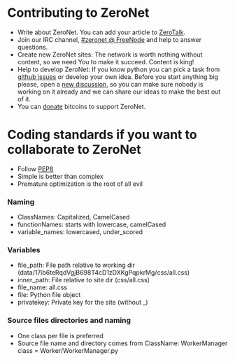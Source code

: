 # Contributing to ZeroNet

 - Write about ZeroNet. You can add your article to [ZeroTalk](http://127.0.0.1:43110/1TaLk3zM7ZRskJvrh3ZNCDVGXvkJusPKQ/?Topics:8@2/Articles+about+ZeroNet).
 - Join our IRC channel, [#zeronet @ FreeNode](https://kiwiirc.com/client/irc.freenode.net/zeronet) and help to answer questions.
 - Create new ZeroNet sites: The network is worth nothing without content, so we need You to make it succeed. Content is king!
 - Help to develop ZeroNet: If you know python you can pick a task from
   [github issues](https://github.com/HelloZeroNet/ZeroNet/issues) or develop your own idea.
   Before you start anything big please, open a [new discussion](https://github.com/HelloZeroNet/ZeroNet/issues/new),
   so you can make sure nobody is working on it already and we can share our ideas to make the best out of it.
 - You can [donate](zeronet_development/donate) bitcoins to support ZeroNet.

# Coding standards if you want to collaborate to ZeroNet
 - Follow [PEP8](https://www.python.org/dev/peps/pep-0008/)
 - Simple is better than complex
 - Premature optimization is the root of all evil

### Naming
 - ClassNames: Capitalized, CamelCased
 - functionNames: starts with lowercase, camelCased
 - variable_names: lowercased, under_scored

### Variables
 - file_path: File path relative to working dir (data/17ib6teRqdVgjB698T4cD1zDXKgPqpkrMg/css/all.css)
 - inner_path: File relative to site dir (css/all.css)
 - file_name: all.css
 - file: Python file object
 - privatekey: Private key for the site (without _)

### Source files directories and naming
 - One class per file is preferred
 - Source file name and directory comes from ClassName: WorkerManager class = Worker/WorkerManager.py
